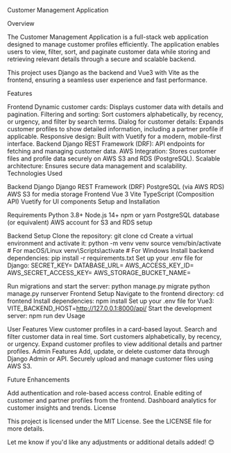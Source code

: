 Customer Management Application

Overview

The Customer Management Application is a full-stack web application designed to manage customer profiles efficiently. The application enables users to view, filter, sort, and paginate customer data while storing and retrieving relevant details through a secure and scalable backend.

This project uses Django as the backend and Vue3 with Vite as the frontend, ensuring a seamless user experience and fast performance.

Features

Frontend
Dynamic customer cards: Displays customer data with details and pagination.
Filtering and sorting: Sort customers alphabetically, by recency, or urgency, and filter by search terms.
Dialog for customer details: Expands customer profiles to show detailed information, including a partner profile if applicable.
Responsive design: Built with Vuetify for a modern, mobile-first interface.
Backend
Django REST Framework (DRF): API endpoints for fetching and managing customer data.
AWS Integration: Stores customer files and profile data securely on AWS S3 and RDS (PostgreSQL).
Scalable architecture: Ensures secure data management and scalability.
Technologies Used

Backend
Django
Django REST Framework (DRF)
PostgreSQL (via AWS RDS)
AWS S3 for media storage
Frontend
Vue 3
Vite
TypeScript (Composition API)
Vuetify for UI components
Setup and Installation

Requirements
Python 3.8+
Node.js 14+
npm or yarn
PostgreSQL database (or equivalent)
AWS account for S3 and RDS setup

Backend Setup
Clone the repository:
git clone <repository-url>
cd <repository-folder>
Create a virtual environment and activate it:
python -m venv venv
source venv/bin/activate  # For macOS/Linux
venv\Scripts\activate     # For Windows
Install backend dependencies:
pip install -r requirements.txt
Set up your .env file for Django:
SECRET_KEY=<your-django-secret-key>
DATABASE_URL=<your-database-url>
AWS_ACCESS_KEY_ID=<your-aws-access-key-id>
AWS_SECRET_ACCESS_KEY=<your-aws-secret-access-key>
AWS_STORAGE_BUCKET_NAME=<your-s3-bucket-name>

Run migrations and start the server:
python manage.py migrate
python manage.py runserver
Frontend Setup
Navigate to the frontend directory:
cd frontend
Install dependencies:
npm install
Set up your .env file for Vue3:
VITE_BACKEND_HOST=http://127.0.0.1:8000/api/
Start the development server:
npm run dev
Usage

User Features
View customer profiles in a card-based layout.
Search and filter customer data in real time.
Sort customers alphabetically, by recency, or urgency.
Expand customer profiles to view additional details and partner profiles.
Admin Features
Add, update, or delete customer data through Django Admin or API.
Securely upload and manage customer files using AWS S3.

Future Enhancements

Add authentication and role-based access control.
Enable editing of customer and partner profiles from the frontend.
Dashboard analytics for customer insights and trends.
License

This project is licensed under the MIT License. See the LICENSE file for more details.

Let me know if you'd like any adjustments or additional details added! 😊